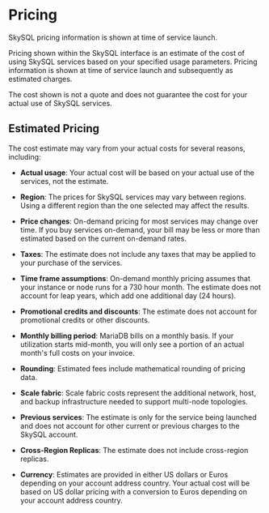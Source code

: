 # Pricing

SkySQL pricing information is shown at time of service launch.

Pricing shown within the SkySQL interface is an estimate of the cost of using SkySQL services based on your specified usage parameters. Pricing information is shown at time of service launch and subsequently as estimated charges.

The cost shown is not a quote and does not guarantee the cost for your actual use of SkySQL services.

## Estimated Pricing

The cost estimate may vary from your actual costs for several reasons, including:

- **Actual usage**: Your actual cost will be based on your actual use of the services, not the estimate.

- **Region**: The prices for SkySQL services may vary between regions. Using a different region than the one selected may affect the results.

- **Price changes**: On-demand pricing for most services may change over time. If you buy services on-demand, your bill may be less or more than estimated based on the current on-demand rates.

- **Taxes**: The estimate does not include any taxes that may be applied to your purchase of the services.

- **Time frame assumptions**: On-demand monthly pricing assumes that your instance or node runs for a 730 hour month. The estimate does not account for leap years, which add one additional day (24 hours).

- **Promotional credits and discounts**: The estimate does not account for promotional credits or other discounts.

- **Monthly billing period**: MariaDB bills on a monthly basis. If your utilization starts mid-month, you will only see a portion of an actual month's full costs on your invoice.

- **Rounding**: Estimated fees include mathematical rounding of pricing data.

- **Scale fabric**: Scale fabric costs represent the additional network, host, and backup infrastructure needed to support multi-node topologies.

- **Previous services**: The estimate is only for the service being launched and does not account for other current or previous charges to the SkySQL account.

- **Cross-Region Replicas**: The estimate does not include cross-region replicas.

- **Currency**: Estimates are provided in either US dollars or Euros depending on your account address country. Your actual cost will be based on US dollar pricing with a conversion to Euros depending on your account address country.